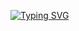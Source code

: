 [![Typing SVG](https://readme-typing-svg.demolab.com?font=Fira+Code&weight=600&size=40&pause=1000&color=F7698E&center=true&vCenter=true&random=false&width=435&lines=Sonnga's+Git+Hub)](https://git.io/typing-svg)
